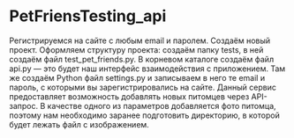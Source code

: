# PetFriensTesting_api
Регистрируемся на сайте с любым email и паролем.
Создаём новый проект. Оформляем структуру проекта: создаём папку tests, в ней создаём файл test_pet_friends.py. В корневом каталоге создаём файл api.py — это будет наш интерфейс взаимодействия с приложением. Там же создаём Python файл settings.py и записываем в него те email и пароль, с которыми вы зарегистрировались на сайте.
Данный сервис предоставляет возможность добавлять новых питомцев через API-запрос. В качестве одного из параметров добавляется фото питомца, поэтому нам необходимо заранее подготовить директорию, в которой будет лежать файл с изображением.
